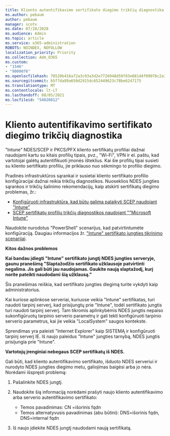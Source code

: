 ```yaml
---
title: Kliento autentifikavimo sertifikato diegimo trikčių diagnostika
ms.author: pebaum
author: pebaum
manager: scotv
ms.date: 07/28/2020
ms.audience: Admin
ms.topic: article
ms.service: o365-administration
ROBOTS: NOINDEX, NOFOLLOW
localization_priority: Priority
ms.collection: Adm_O365
ms.custom:
- "1546"
- "9000076"
ms.openlocfilehash: 78520b416a72a3c93a3d2e7726948d59f83e681d4f09078c2a3cefac7bf1db3d
ms.sourcegitcommit: b5f7da89a650d2915dc652449623c78be6247175
ms.translationtype: MT
ms.contentlocale: lt-LT
ms.lasthandoff: 08/05/2021
ms.locfileid: "54020812"
---
```

# <a name="troubleshooting-client-authentication-certificate-deployment"></a>Kliento autentifikavimo sertifikato diegimo trikčių diagnostika

"Intune" NDES/SCEP ir PKCS/PFX kliento sertifikatų profiliai dažnai naudojami kartu su kitais profilių tipais, pvz., "Wi-Fi", VPN ir el. paštu, kad vartotojai galėtų autentifikuoti įmonės išteklius. Kai šie profilių tipai susieti su kliento sertifikato profiliu, jie priklauso nuo sėkmingo to profilio diegimo.

Pradinės infrastruktūros sąrankai ir susietai kliento sertifikato profilio konfigūracijai dažnai reikia trikčių diagnostikos. Nuoseklios NDES jungties sąrankos ir trikčių šalinimo rekomendacijų, kaip atskirti sertifikatų diegimo problemas, žr.: 

- [Konfigūruoti infrastruktūrą, kad būtų galima palaikyti SCEP naudojant "Intune"](https://support.microsoft.com/help/4459540/troubleshoot-ndes-configuration-for-use-with-intune)
- [SCEP sertifikatų profilių trikčių diagnostikos naudojant ""Microsoft Intune"](https://support.microsoft.com/help/4457481/troubleshooting-scep-certificate-profile-deployment-in-intune)

Naudokite nurodotus "PowerShell" scenarijus, kad patvirtintumėte konfigūraciją. Daugiau informacijos žr. ["Intune" sertifikato jungties tikrinimo scenarijai](https://github.com/microsoftgraph/powershell-intune-samples/tree/master/CertificationAuthority).

  
**Kitos dažnos problemos**

**Kai bandau įdiegti "Intune" sertifikato jungtį NDES jungties serveryje, gaunu pranešimą "Slaptažodžio sertifikato užklausoje patvirtinti negalima. Jis gali būti jau naudojamas. Gaukite naują slaptažodį, kurį norite pateikti naudodami šią užklausą."**  

Šis pranešimas reiškia, kad sertifikato jungties diegimą turite vykdyti kaip administratorius.

Kai kuriose aplinkose serveriai, kuriuose veikia "Intune" sertifikatas, turi naudoti tarpinį serverį, kad prisijungtų prie "Intune", todėl sertifikato jungtis turi naudoti tarpinį serverį. Tam tikromis aplinkybėmis NDES jungtis nepaiso sukonfigūruotų tarpinio serverio parametrų ir gali tekti konfigūruoti tarpinio serverio parametrus, kai jie veikia "LocalSystem" saugos kontekste. 
 
Sprendimas yra paleisti "Internet Explorer" kaip SISTEMĄ ir konfigūruoti tarpinį serverį IE. Iš naujo paleidus "Intune" jungties tarnybą, NDES jungtis prisijungia prie "Intune".

**Vartotojų įrenginiai nebegaus SCEP sertifikatų iš NDES.**

Gali būti, kad kliento autentifikavimo sertifikato, išduoto NDES serveriui ir nurodyto NDES jungties diegimo metu, galiojimas baigėsi arba jo nėra. Norėdami išspręsti problemą: 
 
1. Pašalinkite NDES jungtį.  
2. Naudokite šią informaciją norėdami prašyti naujo kliento autentifikavimo arba serverio autentifikavimo sertifikato: 
 
    - Temos pavadinimas: CN =išorinis fqdn  
    - Temos alternatyvusis pavadinimas (abu būtini): DNS=išorinis fqdn, DNS=internal fqdn 
 
3. Iš naujo įdiekite NDES jungtį naudodami naują sertifikatą.